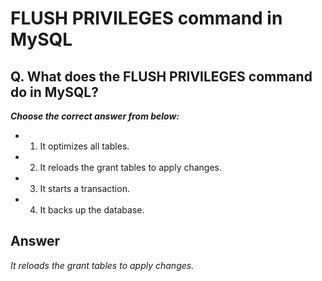 # FLUSH PRIVILEGES command in MySQL

## Q. What does the FLUSH PRIVILEGES command do in MySQL?

***Choose the correct answer from below:***

  - 1. It optimizes all tables.

  - 2. It reloads the grant tables to apply changes.

  - 3. It starts a transaction.

  - 4. It backs up the database.


## Answer
*It reloads the grant tables to apply changes.*
